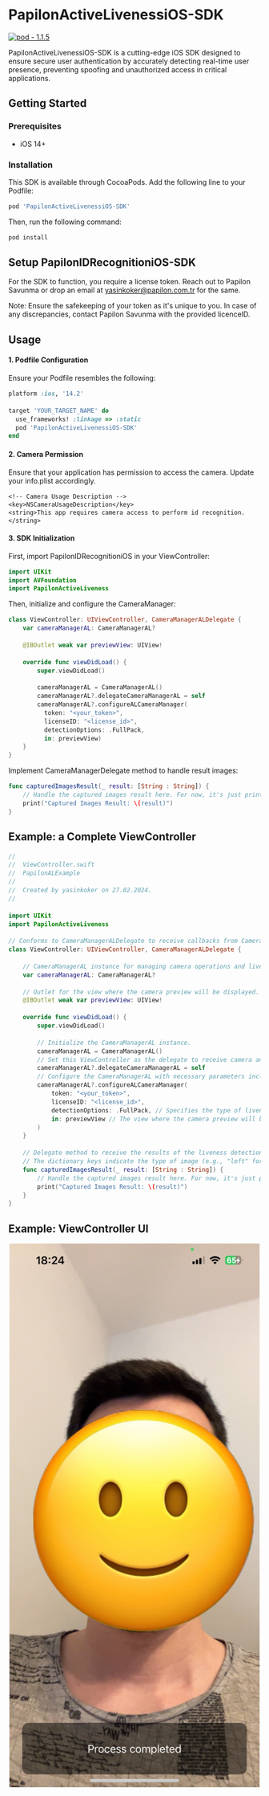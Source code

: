 # PapilonActiveLivenessiOS-SDK

[![pod - 1.1.5](https://img.shields.io/badge/pod-1.1.5-blue)](https://cocoapods.org/)

PapilonActiveLivenessiOS-SDK is a cutting-edge iOS SDK designed to ensure secure user authentication by accurately detecting real-time user presence, preventing spoofing and unauthorized access in critical applications.

## Getting Started
### Prerequisites

- iOS 14+

### Installation

This SDK is available through CocoaPods. Add the following line to your Podfile:

```ruby
pod 'PapilonActiveLivenessiOS-SDK'
```

Then, run the following command:

```ruby
pod install
```

## Setup PapilonIDRecognitioniOS-SDK

For the SDK to function, you require a license token. Reach out to Papilon Savunma or drop an email at yasinkoker@papilon.com.tr for the same.

Note: Ensure the safekeeping of your token as it's unique to you. In case of any discrepancies, contact Papilon Savunma with the provided licenceID.

## Usage

#### 1. Podfile Configuration

Ensure your Podfile resembles the following:

```ruby
platform :ios, '14.2'

target 'YOUR_TARGET_NAME' do
  use_frameworks! :linkage => :static
  pod 'PapilonActiveLivenessiOS-SDK'
end
```

#### 2. Camera Permission

Ensure that your application has permission to access the camera. Update your info.plist accordingly.

    <!-- Camera Usage Description -->
    <key>NSCameraUsageDescription</key>
    <string>This app requires camera access to perform id recognition.</string>

#### 3. SDK Initialization

First, import PapilonIDRecognitioniOS in your ViewController:
```swift
import UIKit
import AVFoundation
import PapilonActiveLiveness
```

Then, initialize and configure the CameraManager:
```swift
class ViewController: UIViewController, CameraManagerALDelegate {
    var cameraManagerAL: CameraManagerAL?
    
    @IBOutlet weak var previewView: UIView!
    
    override func viewDidLoad() {
        super.viewDidLoad()
        
        cameraManagerAL = CameraManagerAL()
        cameraManagerAL?.delegateCameraManagerAL = self
        cameraManagerAL?.configureALCameraManager(
          token: "<your_token>", 
          licenseID: "<license_id>",
          detectionOptions: .FullPack, 
          in: previewView)
    }
}
```

Implement CameraManagerDelegate method to handle result images:
```swift
func capturedImagesResult(_ result: [String : String]) {
    // Handle the captured images result here. For now, it's just printed to the console.
    print("Captured Images Result: \(result)")
}
```

## Example: a Complete ViewController
```swift
//
//  ViewController.swift
//  PapilonALExample
//
//  Created by yasinkoker on 27.02.2024.
//

import UIKit
import PapilonActiveLiveness

// Conforms to CameraManagerALDelegate to receive callbacks from CameraManagerAL.
class ViewController: UIViewController, CameraManagerALDelegate {

    // CameraManagerAL instance for managing camera operations and liveness detection.
    var cameraManagerAL: CameraManagerAL?
    
    // Outlet for the view where the camera preview will be displayed.
    @IBOutlet weak var previewView: UIView!

    override func viewDidLoad() {
        super.viewDidLoad()
        
        // Initialize the CameraManagerAL instance.
        cameraManagerAL = CameraManagerAL()
        // Set this ViewController as the delegate to receive camera and liveness detection events.
        cameraManagerAL?.delegateCameraManagerAL = self
        // Configure the CameraManagerAL with necessary parameters including token, licenseID, detection options, and the preview view.
        cameraManagerAL?.configureALCameraManager(
            token: "<your_token>",
            licenseID: "<license_id>",
            detectionOptions: .FullPack, // Specifies the type of liveness detection to perform.
            in: previewView // The view where the camera preview will be displayed.
        )
    }
    
    // Delegate method to receive the results of the liveness detection as a dictionary of base64-encoded images.
    // The dictionary keys indicate the type of image (e.g., "left" for left rotation).
    func capturedImagesResult(_ result: [String : String]) {
        // Handle the captured images result here. For now, it's just printed to the console.
        print("Captured Images Result: \(result)")
    }
}
```

## Example: ViewController UI
<div style="text-align:center">
    <img src="example-al-ui.jpg" alt="Example UI" width="500">
</div>